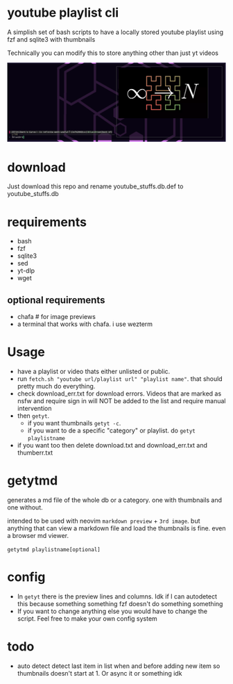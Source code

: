 # youtube playlist cli
A simplish set of bash scripts to have a locally stored youtube playlist using fzf and sqlite3 with thumbnails

Technically you can modify this to store anything other than just yt videos

![noimg](https://github.com/iceyrazor/youtube-playlist-cli/blob/main/example.png?raw=true)

# download
Just download this repo and rename youtube_stuffs.db.def to youtube_stuffs.db

# requirements
- bash
- fzf
- sqlite3
- sed
- yt-dlp
- wget

## optional requirements
- chafa # for image previews
- a terminal that works with chafa. i use wezterm

# Usage
- have a playlist or video thats either unlisted or public.
- run ``fetch.sh "youtube url/playlist url" "playlist name"``.
that should pretty much do everything.
- check download_err.txt for download errors. Videos that are marked as nsfw and require sign in will NOT be added to the list and require manual intervention
- then ``getyt``.
    - if you want thumbnails ``getyt -c``.
    - if you want to de a specific "category" or playlist. do ``getyt playlistname``
- if you want too then delete download.txt and download_err.txt and thumberr.txt

# getytmd
generates a md file of the whole db or a category. one with thumbnails and one without.

intended to be used with neovim ``markdown preview`` + ``3rd image``. but anything that can view a markdown file and load the thumbnails is fine. even a browser md viewer.

``getytmd playlistname[optional]``

# config
- In ``getyt`` there is the preview lines and columns. Idk if I can autodetect this because something something fzf doesn't do something something
- If you want to change anything else you would have to change the script. Feel free to make your own config system


# todo
- auto detect detect last item in list when and before adding new item so thumbnails doesn't start at 1. Or async it or something idk
